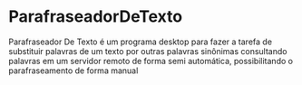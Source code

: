 # ParafraseadorDeTexto
Parafraseador De Texto é um programa desktop para fazer a tarefa de substituir palavras de um texto por outras palavras sinônimas consultando palavras em um servidor remoto de forma semi automática, possibilitando o parafraseamento de forma manual
